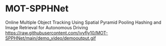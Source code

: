 # MOT-SPPHNet
Online Multiple Object Tracking Using Spatial Pyramid Pooling Hashing and Image Retrieval for Autonomous Driving
https://raw.githubusercontent.com/ivyfly10/MOT-SPPHNet/main/demo_video/demooutput.gif
